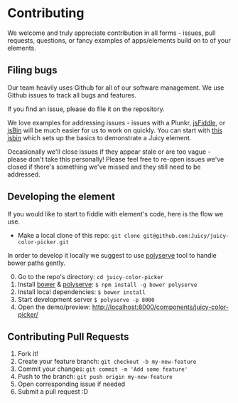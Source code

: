 # Contributing

We welcome and truly appreciate contribution in all forms - issues, pull requests, questions, or fancy examples of apps/elements build on to of your elements.

## Filing bugs

Our team heavily uses Github for all of our software management. We use Github issues to track all bugs and features.

If you find an issue, please do file it on the repository.

We love examples for addressing issues - issues with a Plunkr, [jsFiddle](http://jsfiddle.net), or [jsBin](http://jsbin.com) will be much easier for us to work on quickly. You can start with [this jsbin](http://jsbin.com/capequ/edit?html,output) which sets up the basics to demonstrate a Juicy element.

Occasionally we'll close issues if they appear stale or are too vague - please don't take this personally! Please feel free to re-open issues we've closed if there's something we've missed and they still need to be addressed.

## Developing the element

If you would like to start to fiddle with element's code, here is the flow we use.

- Make a local clone of this repo: `git clone git@github.com:Juicy/juicy-color-picker.git`

In order to develop it locally we suggest to use [polyserve](https://npmjs.com/polyserve) tool to handle bower paths gently.

0. Go to the repo's directory: `cd juicy-color-picker`
1. Install [bower](http://bower.io/) & [polyserve](https://npmjs.com/polyserve): `$ npm install -g bower polyserve`
2. Install local dependencies: `$ bower install`
3. Start development server `$ polyserve -p 8000`
4. Open the demo/preview: [http://localhost:8000/components/juicy-color-picker/](http://localhost:8000/components/juicy-color-picker/)

## Contributing Pull Requests

1. Fork it!
2. Create your feature branch: `git checkout -b my-new-feature`
3. Commit your changes: `git commit -m 'Add some feature'`
4. Push to the branch: `git push origin my-new-feature`
5. Open corresponding issue if needed
6. Submit a pull request :D